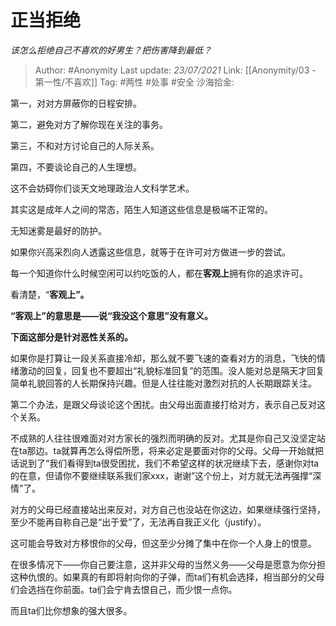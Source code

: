 # 正当拒绝
*该怎么拒绝自己不喜欢的好男生？把伤害降到最低？*

> Author: #Anonymity
> Last update: *23/07/2021*
> Link: [[Anonymity/03 - 第一性/不喜欢]]
> Tag: #两性 #处事 #安全
> 沙海拾金:

第一，对对方屏蔽你的日程安排。

第二，避免对方了解你现在关注的事务。

第三，不和对方讨论自己的人际关系。

第四，不要谈论自己的人生理想。

这不会妨碍你们谈天文地理政治人文科学艺术。

其实这是成年人之间的常态，陌生人知道这些信息是极端不正常的。

无知迷雾是最好的防护。

如果你兴高采烈向人透露这些信息，就等于在许可对方做进一步的尝试。

每一个知道你什么时候空闲可以约吃饭的人，都在**客观上**拥有你的追求许可。

看清楚，“**客观上”。**

**“客观上”的意思是——说“我没这个意思”没有意义。**

**下面这部分是针对恶性关系的。**

如果你是打算让一段关系直接冷却，那么就不要飞速的查看对方的消息，飞快的情绪激动的回复，回复也不要超出“礼貌标准回复”的范围。没人能对总是隔天才回复简单礼貌回答的人长期保持兴趣。但是人往往能对激烈对抗的人长期跟踪关注。

第二个办法，是跟父母谈论这个困扰。由父母出面直接打给对方，表示自己反对这个关系。

不成熟的人往往很难面对对方家长的强烈而明确的反对。尤其是你自己又没坚定站在ta那边。ta就算再怎么得偿所愿，将来必定是要面对你的父母。父母一开始就把话说到了“我们看得到ta很受困扰，我们不希望这样的状况继续下去，感谢你对ta的在意，但请你不要继续联系我们家xxx，谢谢”这个份上，对方就无法再强撑“深情”了。

对方的父母已经直接站出来反对，对方自己也没站在你这边，如果继续强行坚持，至少不能再自称自己是“出于爱”了，无法再自我正义化（justify）。

这可能会导致对方移恨你的父母，但这至少分摊了集中在你一个人身上的恨意。

在很多情况下——你自己要注意，这并非父母的当然义务——父母是愿意为你分担这种仇恨的。如果真的有即将射向你的子弹，而ta们有机会选择，相当部分的父母们会选挡在你前面。ta们会宁肯去恨自己，而少恨一点你。

而且ta们比你想象的强大很多。
